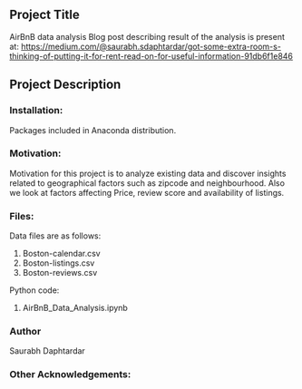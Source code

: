 ## Project Title
AirBnB data analysis
Blog post describing result of the analysis is present at:
https://medium.com/@saurabh.sdaphtardar/got-some-extra-room-s-thinking-of-putting-it-for-rent-read-on-for-useful-information-91db6f1e846


## Project Description

### Installation:
Packages included in Anaconda distribution.

### Motivation:
Motivation for this project is to analyze existing data and discover insights related to geographical factors such as zipcode and neighbourhood. Also we look at factors affecting Price, review score and availability of listings.

### Files:
Data files are as follows:

1. Boston-calendar.csv  
2. Boston-listings.csv  
3. Boston-reviews.csv  

Python code:
1. AirBnB_Data_Analysis.ipynb

### Author
Saurabh Daphtardar

### Other Acknowledgements:
